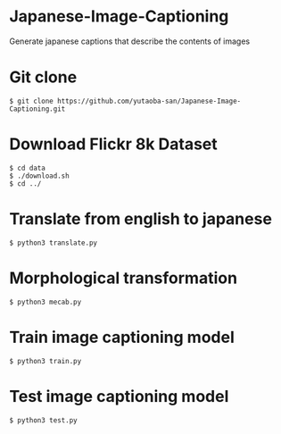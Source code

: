 # Japanese-Image-Captioning
Generate japanese captions that describe the contents of images

# Git clone

    $ git clone https://github.com/yutaoba-san/Japanese-Image-Captioning.git

# Download Flickr 8k Dataset

    $ cd data
    $ ./download.sh
    $ cd ../

# Translate from english to japanese
    
    $ python3 translate.py

# Morphological transformation

    $ python3 mecab.py

# Train image captioning model

    $ python3 train.py

# Test image captioning model
    
    $ python3 test.py
